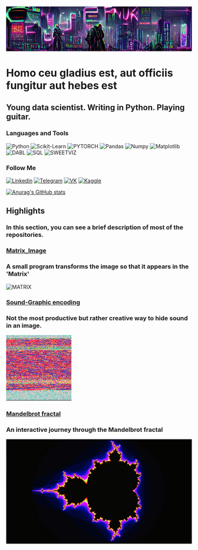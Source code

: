 ![Header](https://github.com/Andy666Fox/Andy666Fox/blob/main/assets/header_4.gif)

# **Homo ceu gladius est, aut officiis fungitur aut hebes est**

## Young data scientist. Writing in Python. Playing guitar.



### Languages and Tools

![Python](https://img.shields.io/badge/-Python-00ff1a?style=for-the-badge&logo=python&logoColor=000000)
![Scikit-Learn](https://img.shields.io/badge/-SClearn-40ff00?style=for-the-badge&logo=scikit-learn&logoColor=000000)
![PYTORCH](https://img.shields.io/badge/-PYTORCH-ff7b00?style=for-the-badge&logo=pytorch&logoColor=000000)
![Pandas](https://img.shields.io/badge/-Pandas-91ff00?style=for-the-badge&logo=pandas&logoColor=000000)
![Numpy](https://img.shields.io/badge/-Numpy-bfff00?style=for-the-badge&logo=numpy&logoColor=000000)
![Matplotlib](https://img.shields.io/badge/-Matplotlib-ddff00?style=for-the-badge&logo=Matplotlib&logoColor=000000)
![DABL](https://img.shields.io/badge/-DABL-ffd900?style=for-the-badge&logo=dabl&logoColor=000000)
![SQL](https://img.shields.io/badge/-SQL-ffae00?style=for-the-badge&logo=sql&logoColor=000000)
![SWEETVIZ](https://img.shields.io/badge/-SWEETVIZ-ff7b00?style=for-the-badge&logo=sql&logoColor=000000)

### Follow Me

[![Linkedin](https://img.shields.io/badge/-Linkedin-ff005d?style=for-the-badge&logo=linkedin&logoColor=000000)](https://www.linkedin.com/in/heavyarmor/)
[![Telegram](https://img.shields.io/badge/-Telegram-ff00b3?style=for-the-badge&logo=telegram&logoColor=000000)](https://t.me/heavy_armor)
[![VK](https://img.shields.io/badge/-VKontakte-0E3DF3?style=for-the-badge&logo=VK&logoColor=000000)](https://vk.com/heavyground)
[![Kaggle](https://img.shields.io/badge/-Kaggle-0EEEF3?style=for-the-badge&logo=Kaggle&logoColor=000000)](https://www.kaggle.com/godovorez)

[![Anurag's GitHub stats](https://github-readme-stats.vercel.app/api?username=Andy666Fox&show_icons=true&theme=tokyonight)](https://github.com/anuraghazra/github-readme-stats)

## Highlights
### In this section, you can see a brief description of most of the repositories.


### [Matrix_Image](https://github.com/Andy666Fox/Matrix_image)
### A small program transforms the image so that it appears in the 'Matrix'

![MATRIX](https://github.com/Andy666Fox/Matrix_image/blob/main/readme_images/demo.gif?raw=true)


### [Sound-Graphic encoding](https://github.com/Andy666Fox/SGE)
### Not the most productive but rather creative way to hide sound in an image.

![SGE](https://github.com/Andy666Fox/Andy666Fox/blob/main/highlights_images/enc.png)


### [Mandelbrot fractal](https://github.com/Andy666Fox/TINY_DS_PROJECTS/tree/main/Mandelbroth)
### An interactive journey through the Mandelbrot fractal

![Mandelbrot fractal](https://github.com/Andy666Fox/Andy666Fox/blob/main/highlights_images/logo.png)








